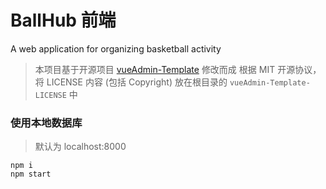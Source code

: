 # BallHub 前端
A web application for organizing basketball activity

> 本项目基于开源项目 [vueAdmin-Template](https://github.com/PanJiaChen/vueAdmin-template) 修改而成
> 根据 MIT 开源协议，将 LICENSE 内容 (包括 Copyright) 放在根目录的 `vueAdmin-Template-LICENSE` 中

### 使用本地数据库

> 默认为 localhost:8000

```
npm i
npm start
```
